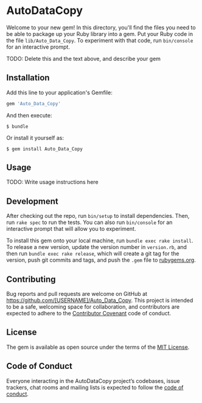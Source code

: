 # AutoDataCopy

Welcome to your new gem! In this directory, you'll find the files you need to be able to package up your Ruby library into a gem. Put your Ruby code in the file `lib/Auto_Data_Copy`. To experiment with that code, run `bin/console` for an interactive prompt.

TODO: Delete this and the text above, and describe your gem

## Installation

Add this line to your application's Gemfile:

```ruby
gem 'Auto_Data_Copy'
```

And then execute:

    $ bundle

Or install it yourself as:

    $ gem install Auto_Data_Copy

## Usage

TODO: Write usage instructions here

## Development

After checking out the repo, run `bin/setup` to install dependencies. Then, run `rake spec` to run the tests. You can also run `bin/console` for an interactive prompt that will allow you to experiment.

To install this gem onto your local machine, run `bundle exec rake install`. To release a new version, update the version number in `version.rb`, and then run `bundle exec rake release`, which will create a git tag for the version, push git commits and tags, and push the `.gem` file to [rubygems.org](https://rubygems.org).

## Contributing

Bug reports and pull requests are welcome on GitHub at https://github.com/[USERNAME]/Auto_Data_Copy. This project is intended to be a safe, welcoming space for collaboration, and contributors are expected to adhere to the [Contributor Covenant](http://contributor-covenant.org) code of conduct.

## License

The gem is available as open source under the terms of the [MIT License](https://opensource.org/licenses/MIT).

## Code of Conduct

Everyone interacting in the AutoDataCopy project’s codebases, issue trackers, chat rooms and mailing lists is expected to follow the [code of conduct](https://github.com/[USERNAME]/Auto_Data_Copy/blob/master/CODE_OF_CONDUCT.md).
